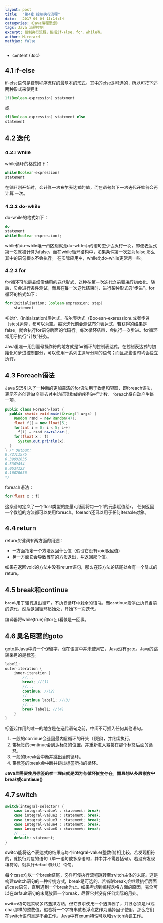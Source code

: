 ```yaml
---
layout: post
title:  "第4章 控制执行流程"
date:   2017-06-04 15:14:54
categories: 《Java编程思想》
tags: Java 流程控制
excerpt: 控制执行流程，包括if-else，for，while等。
author: M.renard
mathjax: false
---
```


* content
{:toc}

## 4.1 if-else

if-else语句是控制程序流程的最基本的形式。其中的else是可选的，所以可按下述两种形式来使用if:
```java
1f(Boolean-expression) statement
```
或
```java
if(Boolean-expression) statement else
statement
```

## 4.2 迭代

### 4.2.1 while

while循环的格式如下：

```java
while(Boolean-expression) 
statement
```

在循环刚开始时，会计算一次布尔表达式的值，而在语句的下一次迭代开始前会再计算
一次。

### 4.2.2 do-while

do-while的格式如下：

```java
do
statement
while(Boolean-expression);
```

while和do-while唯一的区别就是do-while中的语句至少会执行一次，即便表达式第一次就被计算为false。而在while循环结构中，如果条件第一次就为false,那么其中的语句根本不会执行。 在实际应用中，while比do-while更常用一些。

### 4.2.3 for

for循环可能是最经常使用的迭代形式，这种在第一次迭代之前要进行初始化。随后，它会进行条件测试，而且在每一次迭代结束时，进行某种形式的“步进”。for循环的格式如下：

```java
for(initialization; Boolean-expression; step)
	statement
```

初始化（initialization)表达式、布尔表达式（Boolean-expression),或者步进（step)运算，都可以为空。每次迭代前会测试布尔表达式。若获得的结果是false，就会执行for语句后面的代码行。每次循环结朿，会执行一次步进。for循环常用于执行“计数”任务。

Java里唯一用到逗号操作符的地方就是for循环的控制表达式。在控制表达式的初始化和步进控制部分，可以使用一系列由逗号分隔的语句；而且那些语句均会独立执行。

## 4.3 Foreach语法

Java SE5引入了一种新的更加简洁的for语法用于数组和容器，即foreach语法，表示不必创建int变量去对由访问项构成的序列进行计数， foreach将自动产生每一项。

```java
public class ForEachFloat {
  public static void main(String[] args) {
    Random rand = new Random(47);
    float f[] = new float[5];
    for(int i = 0; i < 5; i++)
      f[i] = rand.nextFloat();
    for(float x : f)
      System.out.println(x);
  }
} /* Output:
0.72711575
0.39982635
0.5309454
0.0534122
0.16020656
*/
```

foreach语法：
```java
for(float x : f)
```
这条语句定义了一个float类型的变量x,继而将每一个f的元素赋值给x。
任何返回一个数组的方法都可以使用foreach。foreach还可以用于任何Iterable对象。

## 4.4 return

return关键词有两方面的用途：

* 一方面指定一个方法返回什么值（假设它没有void返回值)
* 另一方面它会导致当前的方法退出，并返回那个值。

如果在返回void的方法中没有return语句，那么在该方法的结尾处会有一个隐式的return。

## 4.5 break和continue

break用于强行退出循环，不执行循环中剩余的语句。而continue则停止执行当前的迭代，然后退回循环起始处，开始下一次迭代。

编译器将while(true)和for(;;)看做是一回事。

## 4.6 臭名昭著的goto

goto是Java中的一个保留字，但在语言中并未使用它，Java没有goto。Java的跳转采用的是标签。

```java
label1:
outer-iteration {
	inner-iteration {
		//...
		break; //(1)
		//...
		continue; //(2)
		//...
		continue label1; //(3)
		//...
		break label1; //(4)
	}
}
```

标签起作用的唯一的地方是在迭代语句之前，中间不可插入任何其他语句。

1. 一般的continue会退回最内层循环的开头（顶部)，并继续执行。
2. 带标签的continue会到达标签的位置，并重新进入紧接在那个标签后面的循环。
3. 一般的break会中断并跳出当前循环。
4. 带标签的break会中断并跳出标签所指的循环。

**Java里需要使用标签的唯一理由就是因为有循环嵌套存在，而且想从多层嵌套中break或continue()**

## 4.7 switch

```java
switch(integral-selector) { 
	case integral-valuel : statement; break; 
	case integral-value2 : statement; break; 
	case integrat-value3 : statement; break; 
	case 1ntegral-value4 : statement; break; 
	case 1ntegral-value5 : statement; break;
	// ...
	default: statement;
}
```

switch能将这个表达式的结果与每个integral-value(整数值)相比较。若发现相符的，就执行对应的语句（单一语句或多条语句，其中并不需要括号)。若没有发现相符的，就执行default(默认）语句。

每个case均以一个break结尾，这样可使执行流程跳转至switch主体的末尾。这是构建switch语句的一种传统方式，break是可选的。若省略break,会继续执行后面的case语句，直到遇到一个break为止。如果考虑到编程风格方面的原因，完全可以在defauit语句的末尾放置一个break，尽管它并没有任何实际的用处。

switch语句是实现多路选择方法。但它要求使用一个选择因子，并且必须是int或char那样的整数值。假若将一个字符串或者浮点数作为选择因子使用，那么它们在switch语句里是不会工作。Java中有enum特性可以和switch协调工作。























